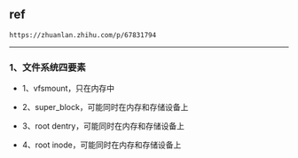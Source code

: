 ## ref

`https://zhuanlan.zhihu.com/p/67831794`

---

### 1、文件系统四要素

- 1、vfsmount，只在内存中

- 2、super_block，可能同时在内存和存储设备上

- 3、root dentry，可能同时在内存和存储设备上

- 4、root inode，可能同时在内存和存储设备上